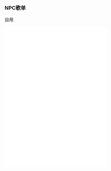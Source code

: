 ### NPC歌单

自用

<iframe frameborder="no" border="0" marginwidth="0" marginheight="0" width=330 height=450 src="//music.163.com/outchain/player?type=4&id=1215426552&auto=1&height=430"></iframe>